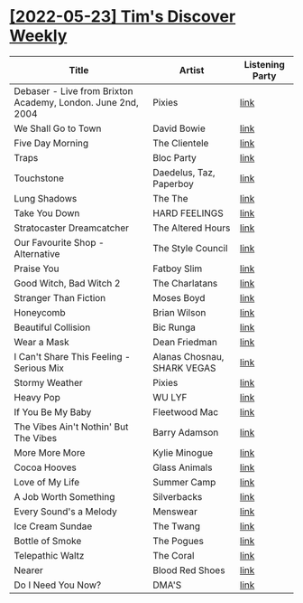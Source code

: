 # [[2022-05-23] Tim's Discover Weekly](https://open.spotify.com/user/zachthehammer/playlist/1UBqwihpLOA2EtducAjihu)

| Title | Artist | Listening Party |
| --- | --- | --- |
| Debaser - Live from Brixton Academy, London. June 2nd, 2004 | Pixies | [link](https://timstwitterlisteningparty.com/pages/replay/feed_1027.html) |
| We Shall Go to Town | David Bowie | [link](https://timstwitterlisteningparty.com/pages/replay/feed_413.html) |
| Five Day Morning | The Clientele | [link](https://timstwitterlisteningparty.com/pages/replay/feed_723.html) |
| Traps | Bloc Party | [link](https://timstwitterlisteningparty.com/pages/replay/feed_1061.html) |
| Touchstone | Daedelus, Taz, Paperboy | [link](https://timstwitterlisteningparty.com/pages/replay/feed_745.html) |
| Lung Shadows | The The | [link](https://timstwitterlisteningparty.com/pages/replay/feed_415.html) |
| Take You Down | HARD FEELINGS | [link](https://timstwitterlisteningparty.com/pages/replay/feed_957.html) |
| Stratocaster Dreamcatcher | The Altered Hours | [link](https://timstwitterlisteningparty.com/pages/replay/feed_992.html) |
| Our Favourite Shop - Alternative | The Style Council | [link](https://timstwitterlisteningparty.com/pages/replay/feed_44.html) |
| Praise You | Fatboy Slim | [link](https://timstwitterlisteningparty.com/pages/replay/feed_603.html) |
| Good Witch, Bad Witch 2 | The Charlatans | [link](https://timstwitterlisteningparty.com/pages/replay/feed_288.html) |
| Stranger Than Fiction | Moses Boyd | [link](https://timstwitterlisteningparty.com/pages/replay/feed_409.html) |
| Honeycomb | Brian Wilson | [link](https://timstwitterlisteningparty.com/pages/replay/feed_1022.html) |
| Beautiful Collision | Bic Runga | [link](https://timstwitterlisteningparty.com/pages/replay/feed_878.html) |
| Wear a Mask | Dean Friedman | [link](https://timstwitterlisteningparty.com/pages/replay/feed_915.html) |
| I Can't Share This Feeling - Serious Mix | Alanas Chosnau, SHARK VEGAS | [link](https://timstwitterlisteningparty.com/pages/replay/feed_838.html) |
| Stormy Weather | Pixies | [link](https://timstwitterlisteningparty.com/pages/replay/feed_367.html) |
| Heavy Pop | WU LYF | [link](https://timstwitterlisteningparty.com/pages/replay/feed_310.html) |
| If You Be My Baby | Fleetwood Mac | [link]() |
| The Vibes Ain't Nothin' But The Vibes | Barry Adamson | [link](https://timstwitterlisteningparty.com/pages/replay/feed_337.html) |
| More More More | Kylie Minogue | [link](https://timstwitterlisteningparty.com/pages/replay/feed_940.html) |
| Cocoa Hooves | Glass Animals | [link](https://timstwitterlisteningparty.com/pages/replay/feed_375.html) |
| Love of My Life | Summer Camp | [link](https://timstwitterlisteningparty.com/pages/replay/feed_805.html) |
| A Job Worth Something | Silverbacks | [link](https://timstwitterlisteningparty.com/pages/replay/feed_1019.html) |
| Every Sound's a Melody | Menswear | [link](https://timstwitterlisteningparty.com/pages/replay/feed_486.html) |
| Ice Cream Sundae | The Twang | [link](https://timstwitterlisteningparty.com/pages/replay/feed_220.html) |
| Bottle of Smoke | The Pogues | [link](https://timstwitterlisteningparty.com/pages/replay/feed_307.html) |
| Telepathic Waltz | The Coral | [link](https://timstwitterlisteningparty.com/pages/replay/feed_767.html) |
| Nearer | Blood Red Shoes | [link](https://timstwitterlisteningparty.com/pages/replay/feed_824.html) |
| Do I Need You Now? | DMA'S | [link](https://timstwitterlisteningparty.com/pages/replay/feed_209.html) |
